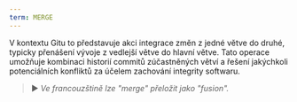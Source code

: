 ```yaml
---
term: MERGE
---
```


V kontextu Gitu to představuje akci integrace změn z jedné větve do druhé, typicky přenášení vývoje z vedlejší větve do hlavní větve. Tato operace umožňuje kombinaci historií commitů zúčastněných větví a řešení jakýchkoli potenciálních konfliktů za účelem zachování integrity softwaru.

> ► *Ve francouzštině lze "merge" přeložit jako "fusion".*